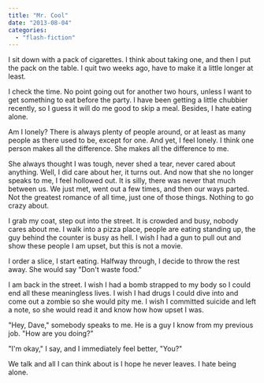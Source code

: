 ```yaml
---
title: "Mr. Cool"
date: "2013-08-04"
categories: 
  - "flash-fiction"
---
```


I sit down with a pack of cigarettes. I think about taking one, and then I put the pack on the table. I quit two weeks ago, have to make it a little longer at least.

I check the time. No point going out for another two hours, unless I want to get something to eat before the party. I have been getting a little chubbier recently, so I guess it will do me good to skip a meal. Besides, I hate eating alone.

Am I lonely? There is always plenty of people around, or at least as many people as there used to be, except for one. And yet, I feel lonely. I think one person makes all the difference. She makes all the difference to me.

She always thought I was tough, never shed a tear, never cared about anything. Well, I did care about her, it turns out. And now that she no longer speaks to me, I feel hollowed out. It is silly, there was never that much between us. We just met, went out a few times, and then our ways parted. Not the greatest romance of all time, just one of those things. Nothing to go crazy about.

I grab my coat, step out into the street. It is crowded and busy, nobody cares about me. I walk into a pizza place, people are eating standing up, the guy behind the counter is busy as hell. I wish I had a gun to pull out and show these people I am upset, but this is not a movie.

I order a slice, I start eating. Halfway through, I decide to throw the rest away. She would say "Don't waste food."

I am back in the street. I wish I had a bomb strapped to my body so I could end all these meaningless lives. I wish I had drugs I could dive into and come out a zombie so she would pity me. I wish I committed suicide and left a note, so she would read it and know how how upset I was.

"Hey, Dave," somebody speaks to me. He is a guy I know from my previous job. "How are you doing?"

"I'm okay," I say, and I immediately feel better, "You?"

We talk and all I can think about is I hope he never leaves. I hate being alone.
